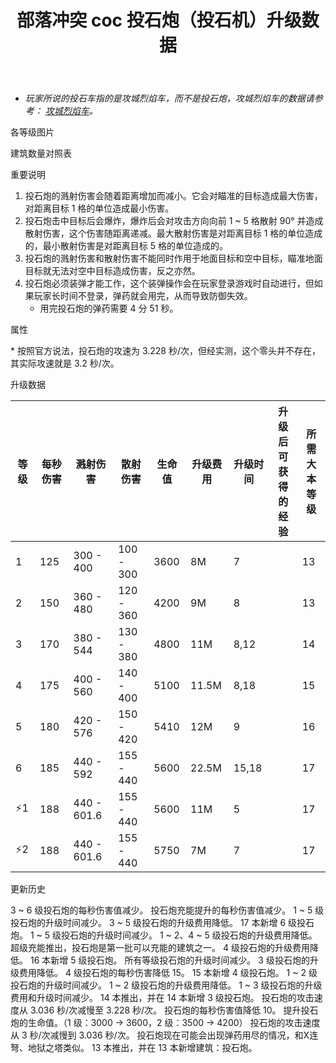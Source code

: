 ﻿---
title: "部落冲突 coc 投石炮（投石机）升级数据"
navTitle: "投石炮"
shownTitle: "投石炮（投石机）"
description: "投石炮朝射程内最近的目标发射又大又重的石块，但这些石块捆得并不牢固，它们撞击目标后会散开，对目标后方的部队造成溅射伤害。"
module: upgrade-home
imgFolder: home_buildings/030e
wiki: https://clashofclans.fandom.com/wiki/Scattershot
canonical: /upgrade/030e-Scattershot
---

- *玩家所说的投石车指的是攻城烈焰车，而不是投石炮，攻城烈焰车的数据请参考： [攻城烈焰车](/upgrade/0245-Flame-Flinger)。*

<UnitInfo :folder="$frontmatter.imgFolder" imgSrc="Scattershot6_hd.png" :imgAlt="$frontmatter.navTitle" :description="$frontmatter.description" :isSmallImg="true" />

<SmallTitle>各等级图片</SmallTitle>

<Panel>
    <UnitImgGroup title="日常状态" :folder="$frontmatter.imgFolder">
        <UnitImg imgTitle="1 级" imgSrc="Scattershot1.png" />
        <UnitImg imgTitle="2 级" imgSrc="Scattershot2.png" />
        <UnitImg imgTitle="3 级" imgSrc="Scattershot3.png" />
        <UnitImg imgTitle="4 级" imgSrc="Scattershot4.png" />
        <UnitImg imgTitle="5 级" imgSrc="Scattershot5.png" />
        <UnitImg imgTitle="6 级" imgSrc="Scattershot6.png" />
    </UnitImgGroup>
        <UnitImgGroup title="无弹药" :folder="$frontmatter.imgFolder">
        <UnitImg imgTitle="1 级" imgSrc="Scattershot1_Depleted.png" />
        <UnitImg imgTitle="2 级" imgSrc="Scattershot2_Depleted.png" />
        <UnitImg imgTitle="3 级" imgSrc="Scattershot3_Depleted.png" />
        <UnitImg imgTitle="4 级" imgSrc="Scattershot4_Depleted.png" />
        <UnitImg imgTitle="5 级" imgSrc="Scattershot5_Depleted.png" />
        <UnitImg imgTitle="6 级" imgSrc="Scattershot6_Depleted.png" />
    </UnitImgGroup>
</Panel>

<SmallTitle>建筑数量对照表</SmallTitle>

<BuildingNum>
    <BuildingNumRow title="大本等级" num="1 - 12, 13 - 17" />
    <BuildingNumRow title="建筑数量" num="     0,       2" />
</BuildingNum>

<SmallTitle>重要说明</SmallTitle>

1. 投石炮的溅射伤害会随着距离增加而减小。它会对瞄准的目标造成最大伤害，对距离目标 1 格的单位造成最小伤害。
2. 投石炮击中目标后会爆炸，爆炸后会对攻击方向向前 1 ~ 5 格散射 90° 并造成散射伤害，这个伤害随距离递减。最大散射伤害是对距离目标 1 格的单位造成的，最小散射伤害是对距离目标 5 格的单位造成的。
3. 投石炮的溅射伤害和散射伤害不能同时作用于地面目标和空中目标，瞄准地面目标就无法对空中目标造成伤害，反之亦然。
4. 投石炮必须装弹才能工作，这个装弹操作会在玩家登录游戏时自动进行，但如果玩家长时间不登录，弹药就会用完，从而导致防御失效。
    - 用完投石炮的弹药需要 4 分 51 秒。

<SmallTitle>属性</SmallTitle>

<UnitProperties>
    <UnitProperty pKey="占地面积" pValue="3×3" />
    <UnitProperty pKey="判定面积" pValue="2×2" :isJudgeSquare="true" />
    <UnitProperty pKey="伤害类型" pValue="范围伤害" />
    <UnitProperty pKey="攻击的目标" pValue="地面和空中目标" />
    <UnitProperty pKey="伤害半径" pValue="1 格" />
    <UnitProperty pKey="射程" pValue="3 ~ 10 格" />
    <UnitProperty pKey="攻速" pValue="3.2 秒/次<sup>*</sup>" />
    <UnitProperty pKey="目标切换速度" pValue="2.2 秒" />
    <UnitProperty pKey="弹药数量" pValue="90" />
</UnitProperties>

\* 按照官方说法，投石炮的攻速为 3.228 秒/次，但经实测，这个零头并不存在，其实际攻速就是 3.2 秒/次。

<SmallTitle>升级数据</SmallTitle>

<script setup>
const tableExtraInfo = [
    {
        "column": 5,
        "type": "cost",
        "gpClass": "building",
        "icon": "Gold"
    },
    {
        "column": 6,
        "type": "time",
        "gpClass": "building"
    },
    {
        "column": 7,
        "type": "exp",
        "icon": "Exp"
    }
];
</script>

<UnitTable :tableExtraInfo="tableExtraInfo">

| 等级 | 每秒伤害 |   溅射伤害   |  散射伤害  | 生命值 | 升级费用 |  升级时间  |升级后可<br>获得的经验|  所需<br>大本等级 |
| ---- |   ---   |     ---     |    ---    |   ---  |   ---   |    ----   |        ---          |       ----      |
|   1  |   125   |  300 - 400  | 100 - 300 |  3600  |     8M  |    7      |                     |        13       |
|   2  |   150   |  360 - 480  | 120 - 360 |  4200  |     9M  |    8      |                     |        13       |
|   3  |   170   |  380 - 544  | 130 - 380 |  4800  |    11M  |    8,12   |                     |        14       |
|   4  |   175   |  400 - 560  | 140 - 400 |  5100  |  11.5M  |    8,18   |                     |        15       |
|   5  |   180   |  420 - 576  | 150 - 420 |  5410  |    12M  |    9      |                     |        16       |
|   6  |   185   |  440 - 592  | 155 - 440 |  5600  |  22.5M  |   15,18   |                     |        17       |
| ⚡1  |   188   | 440 - 601.6 | 155 - 440 |  5600 |     11M  |    5      |                     |        17       |
| ⚡2  |   188   | 440 - 601.6 | 155 - 440 |  5750 |      7M  |    7      |                     |        17       |
</UnitTable>

<SmallTitle>更新历史</SmallTitle>

<Timeline>
    <TimelineItem date="2025/06/30">
        <TimelineRow>3 ~ 6 级投石炮的每秒伤害值减少。</TimelineRow>
        <TimelineRow>投石炮充能提升的每秒伤害值减少。</TimelineRow>
    </TimelineItem>
    <TimelineItem date="2025/03/24">
        <TimelineRow>1 ~ 5 级投石炮的升级时间减少。</TimelineRow>
        <TimelineRow>3 ~ 5 级投石炮的升级费用降低。</TimelineRow>
    </TimelineItem>
    <TimelineItem date="2025/02/10">
        <TimelineRow>17 本新增 6 级投石炮。</TimelineRow>
    </TimelineItem>
    <TimelineItem date="2024/11/25">
        <TimelineRow>1 ~ 5 级投石炮的升级时间减少。</TimelineRow>
        <TimelineRow>1 ~ 2、4 ~ 5 级投石炮的升级费用降低。</TimelineRow>
    </TimelineItem>
    <TimelineItem date="2024/09/09">
        <TimelineRow>超级充能推出，投石炮是第一批可以充能的建筑之一。</TimelineRow>
    </TimelineItem>
    <TimelineItem date="2024/06/18">
        <TimelineRow>4 级投石炮的升级费用降低。</TimelineRow>
    </TimelineItem>
    <TimelineItem date="2024/02/27">
        <TimelineRow>16 本新增 5 级投石炮。</TimelineRow>
    </TimelineItem>
    <TimelineItem date="2023/12/12">
        <TimelineRow>所有等级投石炮的升级时间减少。</TimelineRow>
    </TimelineItem>
    <TimelineItem date="2023/09/28">
        <TimelineRow>3 级投石炮的升级费用降低。</TimelineRow>
        <TimelineRow>4 级投石炮的每秒伤害降低 15。</TimelineRow>
    </TimelineItem>
    <TimelineItem date="2023/06/12">
        <TimelineRow>15 本新增 4 级投石炮。</TimelineRow>
        <TimelineRow>1 ~ 2 级投石炮的升级时间减少。</TimelineRow>
        <TimelineRow>1 ~ 2 级投石炮的升级费用降低。</TimelineRow>
    </TimelineItem>
    <TimelineItem date="2022/10/10">
        <TimelineRow>1 ~ 3 级投石炮的升级费用和升级时间减少。</TimelineRow>
    </TimelineItem>
    <TimelineItem date="2021/04/12">
        <TimelineRow>14 本推出，并在 14 本新增 3 级投石炮。</TimelineRow>
    </TimelineItem>
    <TimelineItem date="2020/12/07">
        <TimelineRow>投石炮的攻击速度从 3.036 秒/次减慢至 3.228 秒/次。</TimelineRow>
        <TimelineRow>投石炮的每秒伤害值降低 10。</TimelineRow>
        <TimelineRow>提升投石炮的生命值。（1 级：3000 → 3600，2 级：3500 → 4200）</TimelineRow>
    </TimelineItem>    
    <TimelineItem date="2020/06/22">
        <TimelineRow>投石炮的攻击速度从 3 秒/次减慢到 3.036 秒/次。</TimelineRow>
        <TimelineRow>投石炮现在可能会出现弹药用尽的情况，和X连弩、地狱之塔类似。</TimelineRow>
    </TimelineItem>       
    <TimelineItem date="2019/12/09">
        <TimelineRow>13 本推出，并在 13 本新增建筑：投石炮。</TimelineRow>
    </TimelineItem>
    <TimelineItem :historyBottom="true" />
</Timeline>